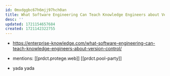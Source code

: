 ```yaml
---
id: 0mxdggbc67h6mjj97hch0an
title: What Software Engineering Can Teach Knowledge Engineers about Version Control
desc: ''
updated: 1721154657684
created: 1721142322755
---
```


- https://enterprise-knowledge.com/what-software-engineering-can-teach-knowledge-engineers-about-version-control/
- mentions: [[prdct.protege.web]] [[prdct.pool-party]]


- yada yada